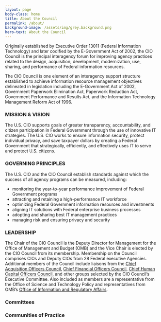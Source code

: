 ```yaml
---
layout: page
body-class: home
title: About the Council
permalink: /about/
background-image: /assets/img/grey.background.png
hero-text: About the Council
---
```

Originally established by Executive Order 13011 (Federal Information Technology) and later codified by the E-Government Act of 2002, the CIO Council is the principal interagency forum for improving agency practices related to the design, acquisition, development, modernization, use, sharing, and performance of Federal information resources.

The CIO Council is one element of an interagency support structure established to achieve information resource management objectives delineated in legislation including the E-Government Act of 2002, Government Paperwork Elimination Act, Paperwork Reduction Act, Government Performance and Results Act, and the Information Technology Management Reform Act of 1996.

### MISSION & VISION
The U.S. CIO supports goals of greater transparency, accountability, and citizen participation in Federal Government through the use of innovative IT strategies. The U.S. CIO works to ensure information security, protect individual privacy, and save taxpayer dollars by creating a Federal Government that strategically, efficiently, and effectively uses IT to serve and protect U.S. citizens.

### GOVERNING PRINCIPLES
The U.S. CIO and the CIO Council establish standards against which the success of all agency programs can be measured, including:

<UL>
<LI>monitoring the year-to-year performance improvement of Federal Government programs</LI>
<LI>attracting and retaining a high-performance IT workforce</LI>
<LI>optimizing Federal Government information resources and investments</LI>
<LI>aligning IT solutions with Federal enterprise business processes</LI>
<LI>adopting and sharing best IT management practices</LI>
<LI>managing risk and ensuring privacy and security</LI>
</UL>

### LEADERSHIP
The Chair of the CIO Council is the Deputy Director for Management for the Office of Management and Budget (OMB) and the Vice Chair is elected by the CIO Council from its membership. Membership on the Council comprises CIOs and Deputy CIOs from 28 Federal executive Agencies. Additional members of the Council include liaisons from the [Chief Acquisition Officers Council](http://www.caoc.gov/), [Chief Financial Officers Council](http://www.cfoc.gov/), [Chief Human Capital Officers Council](http://www.chcoc.gov/), and other groups selected by the CIO Council’s Executive Committee. Also included as members are a representative from the Office of Science and Technology Policy and representatives from OMB’s [Office of Information and Regulatory Affairs](http://www.whitehouse.gov/omb/inforeg_default).

### Committees

### Communities of Practice

